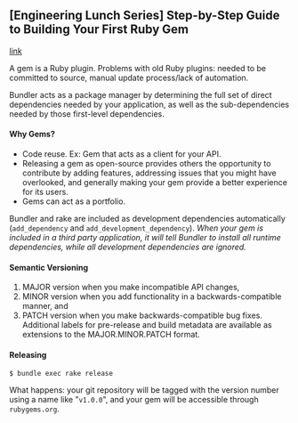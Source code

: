 ## [Engineering Lunch Series] Step-by-Step Guide to Building Your First Ruby Gem
[link](https://quickleft.com/blog/engineering-lunch-series-step-by-step-guide-to-building-your-first-ruby-gem/)

A gem is a Ruby plugin. Problems with old Ruby plugins: needed to be committed to source, manual update process/lack of automation.

Bundler acts as a package manager by determining the full set of direct dependencies needed by your application, as well as the sub-dependencies needed by those first-level dependencies.

#### Why Gems?

- Code reuse. Ex: Gem that acts as a client for your API.
- Releasing a gem as open-source provides others the opportunity to contribute by adding features, addressing issues that you might have overlooked, and generally making your gem provide a better experience for its users.
- Gems can act as a portfolio.

Bundler and rake are included as development dependencies automatically (`add_dependency` and `add_development_dependency`). *When your gem is included in a third party application, it will tell Bundler to install all runtime dependencies, while all development dependencies are ignored.*

#### Semantic Versioning

1. MAJOR version when you make incompatible API changes,
2. MINOR version when you add functionality in a backwards-compatible manner, and
3. PATCH version when you make backwards-compatible bug fixes. Additional labels for pre-release and build metadata are available as extensions to the MAJOR.MINOR.PATCH format.

#### Releasing

    $ bundle exec rake release

What happens: your git repository will be tagged with the version number using a name like "`v1.0.0`", and your gem will be accessible through `rubygems.org`.

